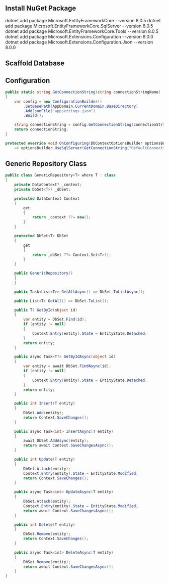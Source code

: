 ## Install NuGet Package

dotnet add package Microsoft.EntityFrameworkCore --version 8.0.5
dotnet add package Microsoft.EntityFrameworkCore.SqlServer --version 8.0.5
dotnet add package Microsoft.EntityFrameworkCore.Tools --version 8.0.5
dotnet add package Microsoft.Extensions.Configuration --version 8.0.0
dotnet add package Microsoft.Extensions.Configuration.Json --version 8.0.0

## Scaffold Database

## Configuration

``` C# Code
public static string GetConnectionString(string connectionStringName)
{
    var config = new ConfigurationBuilder()
        .SetBasePath(AppDomain.CurrentDomain.BaseDirectory)
        .AddJsonFile("appsettings.json")
        .Build();

    string connectionString = config.GetConnectionString(connectionStringName);
    return connectionString;
}

protected override void OnConfiguring(DbContextOptionsBuilder optionsBuilder)
    => optionsBuilder.UseSqlServer(GetConnectionString("DefaultConnection")).UseQueryTrackingBehavior(QueryTrackingBehavior.NoTracking);
```

## Generic Repository Class

``` C#
public class GenericRepository<T> where T : class
{
    private DataContext? _context;
    private DbSet<T>? _dbSet;

    protected DataContext Context
    {
        get
        {
            return _context ??= new();
        }
    }

    protected DbSet<T> DbSet
    {
        get
        {
            return _dbSet ??= Context.Set<T>();
        }
    }

    public GenericRepository()
    {
    }

    public Task<List<T>> GetAllAsync() => DbSet.ToListAsync();

    public List<T> GetAll() => DbSet.ToList();

    public T? GetById(object id)
    {
        var entity = DbSet.Find(id);
        if (entity != null)
        {
            Context.Entry(entity).State = EntityState.Detached;
        }
        return entity;
    }

    public async Task<T?> GetByIdAsync(object id)
    {
        var entity = await DbSet.FindAsync(id);
        if (entity != null)
        {
            Context.Entry(entity).State = EntityState.Detached;
        }
        return entity;
    }

    public int Insert(T entity)
    {
        DbSet.Add(entity);
        return Context.SaveChanges();
    }

    public async Task<int> InsertAsync(T entity)
    {
        await DbSet.AddAsync(entity);
        return await Context.SaveChangesAsync();
    }

    public int Update(T entity)
    {
        DbSet.Attach(entity);
        Context.Entry(entity).State = EntityState.Modified;
        return Context.SaveChanges();
    }

    public async Task<int> UpdateAsync(T entity)
    {
        DbSet.Attach(entity);
        Context.Entry(entity).State = EntityState.Modified;
        return await Context.SaveChangesAsync();
    }

    public int Delete(T entity)
    {
        DbSet.Remove(entity);
        return Context.SaveChanges();
    }

    public async Task<int> DeleteAsync(T entity)
    {
        DbSet.Remove(entity);
        return await Context.SaveChangesAsync();
    }
}
```